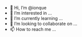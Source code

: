 - 👋 Hi, I’m @ionque
- 👀 I’m interested in ...
- 🌱 I’m currently learning ...
- 💞️ I’m looking to collaborate on ...
- 📫 How to reach me ...

<!---
ionque/ionque is a ✨ special ✨ repository because its `README.md` (this file) appears on your GitHub profile.
You can click the Preview link to take a look at your changes.
--->
